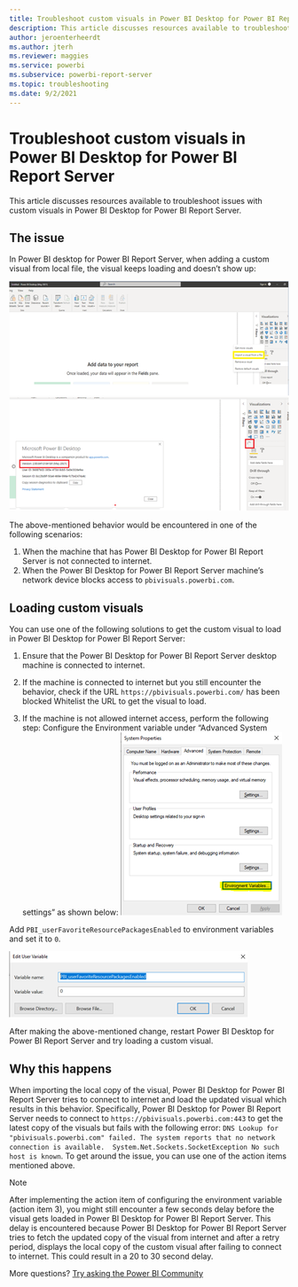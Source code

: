 ```yaml
---
title: Troubleshoot custom visuals in Power BI Desktop for Power BI Report Server
description: This article discusses resources available to troubleshoot issues with custom visuals in Power BI Desktop for Power BI Report Server.
author: jeroenterheerdt
ms.author: jterh
ms.reviewer: maggies
ms.service: powerbi
ms.subservice: powerbi-report-server
ms.topic: troubleshooting
ms.date: 9/2/2021
---
```

# Troubleshoot custom visuals in Power BI Desktop for Power BI Report Server

This article discusses resources available to troubleshoot issues with custom visuals in Power BI Desktop for Power BI Report Server.

## The issue

In Power BI desktop for Power BI Report Server, when adding a custom visual from local file, the visual keeps loading and doesn’t show up:

![Selecting 'import a visual'](media/custom-visuals-troubleshoot/import-a-visual.png)
![Custom visual does not load](media/custom-visuals-troubleshoot/custom-visuals-does-not-load.png)

The above-mentioned behavior would be encountered in one of the following scenarios:

1. When the machine that has Power BI Desktop for Power BI Report Server is not connected to internet.
2. When the Power BI Desktop for Power BI Report Server machine’s network device blocks access to `pbivisuals.powerbi.com`.

## Loading custom visuals

You can use one of the following solutions to get the custom visual to load in Power BI Desktop for Power BI Report Server:

1. Ensure that the Power BI Desktop for Power BI Report Server desktop machine is connected to internet.

2. If the machine is connected to internet but you still encounter the behavior, check if the URL `https://pbivisuals.powerbi.com/` has been blocked Whitelist the URL to get the visual to load.

3. If the machine is not allowed internet access, perform the following step:
Configure the Environment variable under “Advanced System settings” as shown below:
![Opening Environment Variables settings](media/custom-visuals-troubleshoot/setting-environment-variable-1.png)

Add `PBI_userFavoriteResourcePackagesEnabled` to environment variables and set it to `0`.

![Setting `PBI_userFavoriteResourcePackagesEnabled` to `0`](media/custom-visuals-troubleshoot/setting-environment-variable-2.png)

After making the above-mentioned change, restart Power BI Desktop for Power BI Report Server and try loading a custom visual.

## Why this happens

When importing the local copy of the visual, Power BI Desktop for Power BI Report Server tries to connect to internet and load the updated visual which results in this behavior. Specifically, Power BI Desktop for Power BI Report Server needs to connect to `https://pbivisuals.powerbi.com:443` to get the latest copy of the visuals but fails with the following error:
`DNS Lookup for "pbivisuals.powerbi.com" failed. The system reports that no network connection is available. 
System.Net.Sockets.SocketException No such host is known`. To get around the issue, you can use one of the action items mentioned above.

>[!NOTE]
>After implementing the action item of configuring the environment variable (action item 3), you might still encounter a few seconds delay before the visual gets loaded in Power BI Desktop for Power BI Report Server. This delay is encountered because Power BI Desktop for Power BI Report Server tries to fetch the updated copy of the visual from internet and after a retry period, displays the local copy of the custom visual after failing to connect to internet. This could result in a 20 to 30 second delay.

More questions? [Try asking the Power BI Community](https://community.powerbi.com/)
